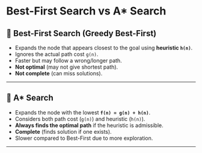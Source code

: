 # Best-First Search vs A* Search

## 🔹 Best-First Search (Greedy Best-First)
- Expands the node that appears closest to the goal using **heuristic `h(n)`**.
- Ignores the actual path cost `g(n)`.
- Faster but may follow a wrong/longer path.
- **Not optimal** (may not give shortest path).
- **Not complete** (can miss solutions).

---

## 🔹 A* Search
- Expands the node with the lowest **`f(n) = g(n) + h(n)`**.
- Considers both path cost (`g(n)`) and heuristic (`h(n)`).
- **Always finds the optimal path** if the heuristic is admissible.
- **Complete** (finds solution if one exists).
- Slower compared to Best-First due to more exploration.

---


